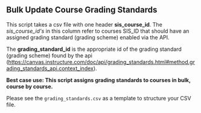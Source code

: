 Bulk Update Course Grading Standards
---
This script takes a csv file with one header **sis_course_id**. The *sis_course_id's* in this column refer to courses SIS_ID that should have an assigned grading standard (grading scheme) enabled via the API.

The **grading_standard_id** is the appropriate id of the grading standard (grading scheme) found by the api (https://canvas.instructure.com/doc/api/grading_standards.html#method.grading_standards_api.context_index).

**Best case use: This script assigns grading standards to courses in bulk, course by course.**

Please see the `grading_standards.csv` as a template to structure your CSV file.